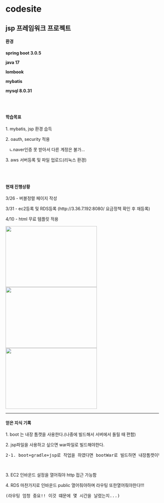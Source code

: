 # codesite  
jsp 프레임워크 프로젝트  
------------------------------------------------  
<h4>환경<h4>
<p>spring boot 3.0.5</p>
<p>java 17</p>
<p>lombook</p>
<p>mybatis</p>
<p>mysql 8.0.31</p>
<br/>
<br/>
<h4>학습목표</h4>
<p>1. mybatis, jsp 환경 습득</p>
<p>2. oauth, security 적용</p>
<p>&nbsp;&nbsp;&nbsp;ㄴnaver인증 못 받아서 다른 계정은 불가...</p>
<p>3. aws 서버등록 및 파일 업로드(리눅스 환경)</p>
<br/>
<br/>
<h4>현재 진행상황</h4>
<p>3/26 - 버블정렬 페이지 작성</p>
<p>3/31 - ec2등록 및 RDS등록 (http://3.36.7.192:8080/ 요금정책 확인 후 재등록) </p>
<p>4/10 - html 무료 템플릿 적용</p>
<img src="https://user-images.githubusercontent.com/110438208/230780762-61d31af6-c447-4080-924d-be63083f9fd0.png" width="300px" height="200px"/>
<img src="https://user-images.githubusercontent.com/110438208/230780829-9202a358-6866-43a2-a70d-d9f30ce26662.png" width="300px" height="200px"/>
<img src="https://user-images.githubusercontent.com/110438208/230780901-490280b6-2da2-4c24-94fd-fd0f825e7a61.png" width="300px" height="200px"/>

---------------------------------------------------
<h4>얻은 지식 기록</h4>
<p>1. boot 는 내장 톰캣을 사용한다.(나중에 빌드해서 서버에서 돌릴 때 편함)</p>
<p>2. jsp파일을 사용하고 싶으면 war파일로 빌드해야한다.  </p>
<pre>2-1. boot+gradle+jsp로 작업을 하였다면 bootWar로 빌드하면 내장톰캣이면서 jsp사용가능  </pre>
<br/>
<p>3. EC2 인바운드 설정을 열어줘야 http 접근 가능함  </p>
<p>4. RDS 마찬가지로 인바운드 public 열어줘야하며 라우팅 또한열어줘야한다!!!</p>
<pre>(라우팅 엄청 중요!! 이것 떄문에 몇 시간을 날렸는지...)  </pre>
